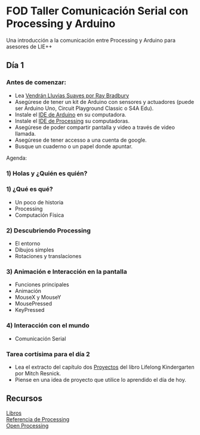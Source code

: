 # FOD Taller Comunicación Serial con Processing y Arduino
Una introducción a la comunicación entre Processing y Arduino para asesores de LIE++

## Día 1
### Antes de comenzar:
- Lea [Vendrán Lluvias Suaves por Ray Bradbury](https://fundacionomardengo-my.sharepoint.com/:w:/g/personal/almacenamientofod_fod_ac_cr/EV-UjqhDavNNhG7g8odrig8Bmaf_doahvqkrc1Qu4SC0PQ?e=YvlgMH)
- Asegúrese de tener un kit de Arduino con sensores y actuadores (puede ser Arduino Uno, Circuit Playground Classic o S4A Edu).
- Instale el [IDE de Arduino](https://www.arduino.cc/en/Main/Software) en su computadora.
- Instale el [IDE de Processing](https://processing.org/download/) su computadoras.
- Asegúrese de poder compartir pantalla y video a través de video llamada.
- Asegúrese de tener accesso a una cuenta de google.
- Busque un cuaderno o un papel donde apuntar.

Agenda:
### 1) Holas y ¿Quién es quién?

### 1) ¿Qué es qué?
- Un poco de historia
- Processing
- Computación Física

### 2) Descubriendo Processing
- El entorno
- Dibujos simples
- Rotaciones y translaciones

### 3) Animación e Interacción en la pantalla
- Funciones principales
- Animación
- MouseX y MouseY
- MousePressed
- KeyPressed

### 4) Interacción con el mundo
- Comunicación Serial


### Tarea cortísima para el día 2
  - Lea el extracto del capítulo dos [Proyectos](https://fundacionomardengo-my.sharepoint.com/:b:/g/personal/almacenamientofod_fod_ac_cr/EZQjU0qmZfdPj0fViZcIjUcBfI4BJrESuQ0YcOg-tEYAbQ?e=9v2JDW) del libro Lifelong Kindergarten por Mitch Resnick.
  - Piense en una idea de proyecto que utilice lo aprendido el día de hoy. 

## Recursos
[Libros](https://fundacionomardengo-my.sharepoint.com/:f:/g/personal/almacenamientofod_fod_ac_cr/EsJ5glrhbW5MobYIGvkpOUkBaMXm4bc27qq9KECWlPO_pw?e=cs9aYn)<br>
[Referencia de Processing](https://processing.org/reference/)<br>
[Open Processing](https://www.openprocessing.org/)<br>
